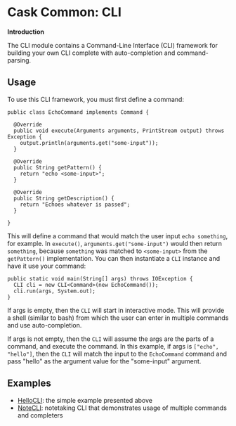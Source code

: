 # Cask Common: CLI

**Introduction**

The CLI module contains a Command-Line Interface (CLI) framework for building your own CLI
complete with auto-completion and command-parsing.

## Usage

To use this CLI framework, you must first define a command:

```
public class EchoCommand implements Command {

  @Override
  public void execute(Arguments arguments, PrintStream output) throws Exception {
    output.println(arguments.get("some-input"));
  }

  @Override
  public String getPattern() {
    return "echo <some-input>";
  }

  @Override
  public String getDescription() {
    return "Echoes whatever is passed";
  }

}
```

This will define a command that would match the user input `echo something`, for example. In `execute()`,
`arguments.get("some-input")` would then return `something`, because `something` was matched to
`<some-input>` from the `getPattern()` implementation. You can then instantiate a `CLI` instance
and have it use your command:

```
public static void main(String[] args) throws IOException {
  CLI cli = new CLI<Command>(new EchoCommand());
  cli.run(args, System.out);
}
```

If args is empty, then the `CLI` will start in interactive mode. This will provide a shell (similar to bash)
from which the user can enter in multiple commands and use auto-completion.

If args is not empty, then the `CLI` will assume the args are the parts of a command, and execute the command.
In this example, if args is `["echo", "hello"]`, then the `CLI` will match the input to
the `EchoCommand` command and pass "hello" as the argument value for the "some-input" argument.

## Examples

* [HelloCLI](src/main/test/co/cask/cdap/common/cli/HelloCLI.java): the simple example presented above
* [NoteCLI](src/main/test/co/cask/cdap/common/cli/NoteCLI.java): notetaking CLI that demonstrates usage of multiple commands and completers

